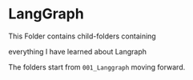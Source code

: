 # LangGraph

This Folder contains child-folders containing

everything I have learned about Langraph

The folders start from ```001_Langgraph``` moving forward. 